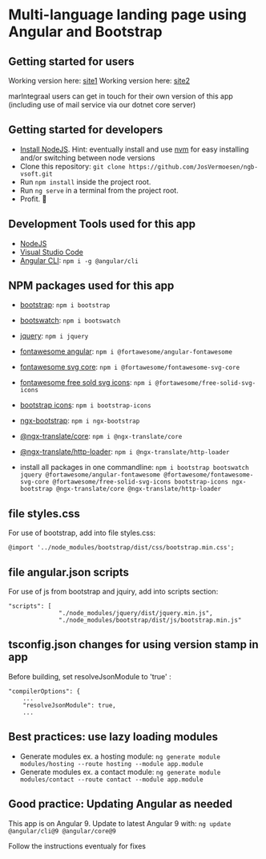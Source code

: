 # Multi-language landing page using Angular and Bootstrap
## Getting started for users
Working version here: [site1](https://vsoft.be)
Working version here: [site2](https://etsppieters.be)

marIntegraal users can get in touch for their own version of this app (including use of mail service via our dotnet core server)
## Getting started for developers
- [Install NodeJS](https://nodejs.org/). Hint: eventually install and use [nvm](https://medium.com/@Joachim8675309/installing-node-js-with-nvm-4dc469c977d9) for easy installing and/or switching between node versions
- Clone this repository: `git clone https://github.com/JosVermoesen/ngb-vsoft.git`
- Run `npm install` inside the project root.
- Run `ng serve` in a terminal from the project root.
- Profit. :tada:
## Development Tools used for this app
- [NodeJS](https://nodejs.org/)
- [Visual Studio Code](https://code.visualstudio.com/)
- [Angular CLI](https://www.npmjs.com/package/@angular/cli): `npm i -g @angular/cli`
## NPM packages used for this app
- [bootstrap](https://www.npmjs.com/package/bootstrap): `npm i bootstrap`
- [bootswatch](https://www.npmjs.com/package/bootswatch): `npm i bootswatch`
- [jquery](https://www.npmjs.com/package/jquery): `npm i jquery`
- [fontawesome angular](https://www.npmjs.com/package/@fortawesome/angular-fontawesome): `npm i @fortawesome/angular-fontawesome`
- [fontawesome svg core](https://www.npmjs.com/package/@fortawesome/fontawesome-svg-core): `npm i @fortawesome/fontawesome-svg-core`
- [fontawesome free sold svg icons](https://www.npmjs.com/package/@fortawesome/free-solid-svg-icons): `npm i @fortawesome/free-solid-svg-icons`
- [bootstrap icons](https://www.npmjs.com/package/bootstrap-icons): `npm i bootstrap-icons`
- [ngx-bootstrap](https://www.npmjs.com/package/ngx-bootstrap): `npm i ngx-bootstrap`
- [@ngx-translate/core](https://www.npmjs.com/package/@ngx-translate/core): `npm i @ngx-translate/core`
- [@ngx-translate/http-loader](https://www.npmjs.com/package/@ngx-translate/http-loader): `npm i @ngx-translate/http-loader`

- install all packages in one commandline: `npm i bootstrap bootswatch jquery @fortawesome/angular-fontawesome @fortawesome/fontawesome-svg-core @fortawesome/free-solid-svg-icons bootstrap-icons ngx-bootstrap @ngx-translate/core @ngx-translate/http-loader`
## file styles.css
For use of bootstrap, add into file styles.css:

```
@import '../node_modules/bootstrap/dist/css/bootstrap.min.css';
```
## file angular.json scripts
For use of js from bootstrap and jquiry, add into scripts section:

```
"scripts": [
              "./node_modules/jquery/dist/jquery.min.js",
              "./node_modules/bootstrap/dist/js/bootstrap.min.js"
```
## tsconfig.json changes for using version stamp in app
Before building, set resolveJsonModule to 'true' :

```
"compilerOptions": {
    ...
    "resolveJsonModule": true,
    ...
```
## Best practices: use lazy loading modules
- Generate modules ex. a hosting module: `ng generate module modules/hosting --route hosting --module app.module`
- Generate modules ex. a contact module: `ng generate module modules/contact --route contact --module app.module`
## Good practice: Updating Angular as needed
This app is on Angular 9.  Update to latest Angular 9 with:
`ng update @angular/cli@9 @angular/core@9`

Follow the instructions eventualy for fixes